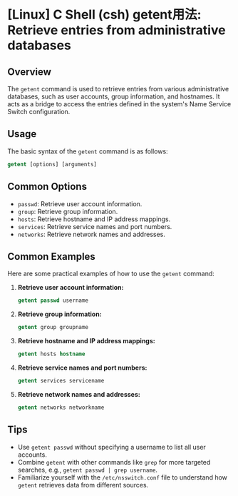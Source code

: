 # [Linux] C Shell (csh) getent用法: Retrieve entries from administrative databases

## Overview
The `getent` command is used to retrieve entries from various administrative databases, such as user accounts, group information, and hostnames. It acts as a bridge to access the entries defined in the system's Name Service Switch configuration.

## Usage
The basic syntax of the `getent` command is as follows:

```csh
getent [options] [arguments]
```

## Common Options
- `passwd`: Retrieve user account information.
- `group`: Retrieve group information.
- `hosts`: Retrieve hostname and IP address mappings.
- `services`: Retrieve service names and port numbers.
- `networks`: Retrieve network names and addresses.

## Common Examples
Here are some practical examples of how to use the `getent` command:

1. **Retrieve user account information:**
   ```csh
   getent passwd username
   ```

2. **Retrieve group information:**
   ```csh
   getent group groupname
   ```

3. **Retrieve hostname and IP address mappings:**
   ```csh
   getent hosts hostname
   ```

4. **Retrieve service names and port numbers:**
   ```csh
   getent services servicename
   ```

5. **Retrieve network names and addresses:**
   ```csh
   getent networks networkname
   ```

## Tips
- Use `getent passwd` without specifying a username to list all user accounts.
- Combine `getent` with other commands like `grep` for more targeted searches, e.g., `getent passwd | grep username`.
- Familiarize yourself with the `/etc/nsswitch.conf` file to understand how `getent` retrieves data from different sources.